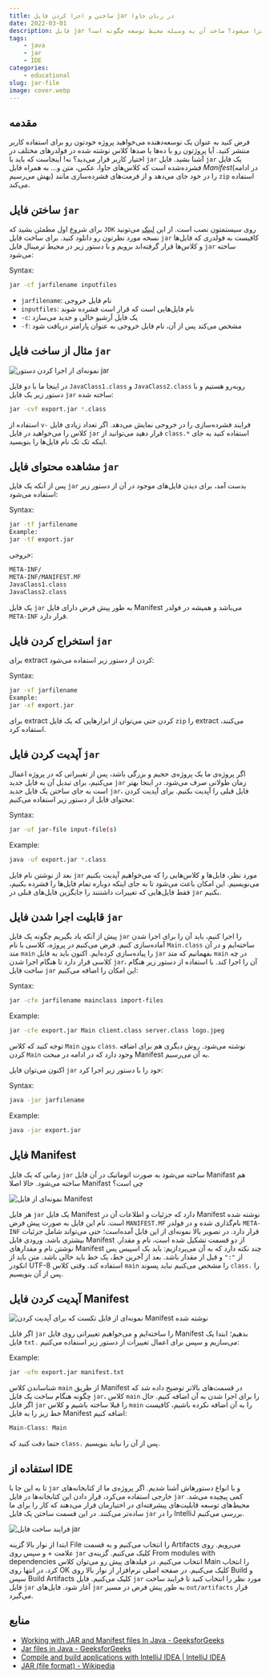 ```yaml
---
title: ساختن و اجرا کردن فایل jar در زبان جاوا
date: 2022-03-01
description: فایل jar چیست؟ چگونه ساخته می‌شود؟ چگونه اجرا می‌شود؟ ساخت آن به وسیله محیط توسعه چگونه است؟
tags: 
    - java
    - jar
    - IDE
categories:
    - educational
slug: jar-file
image: cover.webp
---
```


## مقدمه

فرض کنید به عنوان یک توسعه‌دهنده می‌خواهید پروژه خودتون رو برای استفاده کاربر منتشر کنید. آیا پروژتون رو با ده‌ها یا صدها کلاس نوشته شده در فولدرهای مختلف در اختیار کاربر قرار می‌دید؟ نه! اینجاست که باید با `jar` آشنا بشید.
فایل `jar` یک فایل فشرده‌شده است که کلاس‌های جاوا، عکس، متن و... به همراه فایل _Manifest_(در ادامه بهش می‌رسیم) را در خود جای می‌دهد و از فرمت‌های فشرده‌سازی مانند `zip` استفاده می‌کند.

## ساختن فایل `jar`

برای شروع اول مطمئن بشید که `JDK` روی سیستمتون نصب است. از این [لینک](https://l.vrgl.ir/r?ad=1&l=https%3A%2F%2Fwww.oracle.com%2Fjava%2Ftechnologies%2Fdownloads%2F&si=dawcnbxn3zqy&st=post&u=jydctt1aaupa&k=zEhPRO4HIYSTabDANP4zEr7E9E4aFaYnCnHop7PF99I%3D) می‌تونید نسخه مورد نظرتون رو دانلود کنید.
برای ساخت فایل `jar` کافیست به فولدری که فایل‌ها و کلاس‌ها قرار گرفته‌اند برویم و با دستور زیر در محیط ترمینال فایل `jar` ساخته می‌شود:

Syntax:
```bash
jar -cf jarfilename inputfiles
```

- `jarfilename`: نام فایل خروجی 
- `inputfiles`: نام فایل‌هایی است که قرار است فشرده شوند
- `-c`: یک فایل آرشیو خالی و جدید می‌سازد
- `-f`: مشخص می‌کند پس از آن، نام فایل خروجی به عنوان پارامتر دریافت شود


## مثال از ساخت فایل `jar`

![نمونه‌ای از اجرا کردن دستور jar](command.webp)

در اینجا ما با دو فایل `JavaClass1.class` و `JavaClass2.class` روبه‌رو هستیم و با دستور زیر یک فایل `jar` ساخته شده:

```bash
jar -cvf export.jar *.class
```

استفاده از `v-` فرایند فشرده‌سازی را در خروجی نمایش می‌دهد.
اگر تعداد زیادی فایل کلاس را می‌خواهید در فایل `jar` قرار دهید می‌توانید از `class.*` استفاده کنید به جای اینکه تک تک نام فایل‌ها را بنویسید.

## مشاهده محتوای فایل `jar`

پس از آنکه یک فایل `jar` بدست آمد، برای دیدن فایل‌های موجود در آن از دستور زیر استفاده می‌شود:

Syntax:
```bash
jar -tf jarfilename
Example:
jar -tf export.jar
```

خروجی:
```bash
META-INF/
META-INF/MANIFEST.MF
JavaClass1.class
JavaClass2.class
```

یک فایل `jar` به طور پیش فرض دارای فایل Manifest می‌باشد و همیشه در فولدر `META-INF` قرار دارد.

## استخراج کردن فایل `jar`

برای extract کردن از دستور زیر استفاده می‌شود:

Syntax:
```bash
jar -xf jarfilename
Example:
jar -xf export.jar
```

برای extract کردن حتی می‌توان از ابزارهایی که یک فایل `zip` را extract می‌کنند، استفاده کرد.

## آپدیت کردن فایل `jar`

اگر پروژه‌ی ما یک پروژه‌ی حجیم و بزرگی باشد، پس از تغییراتی که در پروژه اعمال می‌کنیم، برای تبدیل آن به فایل جدید `jar` زمان طولانی‌ صرف می‌شود. در اینجا بهتر است به جای ساختن یک فایل جدید `jar`، فایل قبلی را آپدیت بکنیم.
برای آپدیت کردن محتوای فایل از دستور زیر استفاده می‌کنیم:

Syntax:
```bash
jar -uf jar-file input-file(s)
```

Example:
```bash
java -uf export.jar *.class
```

بعد از نوشتن نام فایل `jar` مورد نظر، فایل‌ها و کلاس‌هایی را که می‌خواهیم آپدیت بکنیم می‌نویسیم. این امکان باعث می‌شود تا به جای اینکه دوباره تمام فایل‌ها را فشرده بکنیم، فقط فایل‌هایی که تغییرات داشتنند را جایگزین فایل‌های قبلی در `jar` بکنیم.

## قابلیت اجرا شدن فایل `jar`

پیش از آنکه یاد بگیریم چگونه یک فایل `jar` را اجرا کنیم، باید آن را برای اجرا شدن آماده‌سازی کنیم.
فرض می‌کنیم در پروژه، کلاسی با نام `Main.class` ساخته‌ایم و در آن متد `main` را پیاده‌سازی کرده‌ایم. اکنون باید به فایل `jar` بفهمانیم که متد `main` در چه کلاسی قرار دارد تا هنگام اجرا شدن `jar`، آن را اجرا کند. با استفاده از دستور زیر هنگام ساخت فایل `jar` این امکان را اضافه می‌کنیم:

Syntax:
```bash
jar -cfe jarfilename mainclass import-files
```

Example:
```bash
jar -cfe export.jar Main client.class server.class logo.jpeg
```

توجه کنید که کلاس `Main` بدون `class`. نوشته می‌شود.
روش دیگری هم برای اضافه کردن `Main` وجود دارد که در ادامه در مبحت Manifest به آن می‌رسیم.


اکنون می‌توان فایل `jar` خود را با دستور زیر اجرا کرد:

Syntax:
```bash
java -jar jarfilename
```

Example:
```bash
java -jar export.jar
```

## فایل Manifest

زمانی که یک فایل `jar` ساخته می‌شود به صورت اتوماتیک در آن فایل Manifast هم ساخته می‌شود. حالا اصلا Manifast چی است؟

![نمونه‌ای از فایل Manifest](manifest2.webp)


هر فایل `jar` یک فایل Manifest دارد که جزئیات و اطلاعات آن در Manifest نوشته شده است. نام این فایل به صورت پیش فرض `MANIFEST.MF` نام‌گذاری شده و در فولدر `META-INF` قرار دارد. در تصویر بالا نمونه‌ای از این فایل آمده‌است؛ حتی می‌تواند شامل جزئیات بیشتری باشد.
ورودی فایل Manifest از دو قسمت تشکیل شده است، نام و مقدار. نوشتن نام و مقدارهای Manifest چند نکته دارد که به آن می‌پردازیم:
 باید یک اسپیس پس از `":"` و قبل از مقدار باشد.
بعد از آخرین خط، یک خط باید خالی باشد.
متن باید از انکودر UTF-8 استفاده کند.
وقتی کلاس `main` را مشخص می‌کنیم نباید پسوند `class.` را پس از آن بنویسیم.


## آپدیت کردن فایل Manifest

![نمونه‌ای از فایل تکست که برای آپدیت کردن Manifest نوشته شده](manifest.png)


اگر فایل `jar` را ساخته‌ایم و می‌خواهیم تغییراتی روی فایل Manifest بدهیم؛ ابتدا یک فایل `txt.` می‌سازیم و سپس برای اعمال تغییرات از دستور زیر استفاده می‌کنیم:

Example:
```bash
jar -ufm export.jar manifest.txt
```

شناساندن کلاس `main` از طریق Manifest
در قسمت‌های بالاتر توضیح داده شد که چگونه هنگام ساخت یک فایل `jar`، کلاس `main` را برای اجرا شدن به آن اضافه کنیم. حال اگر فایل `jar` را قبلا ساخته باشیم و کلاس `main` را به آن اضافه نکرده باشیم، کافیست خط زیر را به فایل Manifest اضافه کنیم:

```txt
Main-Class: Main
```

حتما دقت کنید که `class.` پس از آن را نباید بنویسیم.

## استفاده از IDE

تا به این جا با `jar` و با انواع دستورهاش آشنا شدیم. اگر پروژه‌ی ما از کتابخانه‌های خارجی استفاده می‌کرد، قرار دادن این کتابخانه‌ها در فایل `jar` کمی پیچیده می‌شد. محیط‌های توسعه قابلیت‌های پیشرفته‌ای در اختیارمان قرار می‌دهند که کار را برای ما ساده‌تر می‌کنند. در این قسمت ساختن یک فایل `jar` را در IntelliJ بررسی می‌کنیم.

![فرایند ساخت فایل jar](ide.gif)


ابتدا از نوار بالا گزینه File را انتخاب می‌کنیم و به قسمت Artifacts می‌رویم.
روی علامت + و سپس روی `jar` کلیک می‌کنیم. گزینه‌ی From modules with dependencies انتخاب می‌کنیم.
در فیلدهای پیش رو می‌توان کلاس Main را انتخاب کرد.
در انتها روی OK کلیک می‌کنیم.
در صفحه اصلی نرم‌افزار از نوار بالا روی Build و سپس Build Artifacts کلیک می‌کنیم.
فایل `jar` مورد نظر را انتخاب کنید تا فرایند ساخت فایل `jar` آغاز شود.
فایل‌های `jar` به طور پیش فرض در مسیر `out/artifacts` قرار می‌گیرد.

## منابع

- [Working with JAR and Manifest files In Java - GeeksforGeeks](https://l.vrgl.ir/r?ad=1&l=https%3A%2F%2Fwww.geeksforgeeks.org%2Fworking-with-jar-and-manifest-files-in-java%2F%3Fref%3Dlbp&si=dawcnbxn3zqy&st=post&u=jydctt1aaupa&k=lV3wdmWItJOUS2ZTmu7Mbxi8q768VwYXma3oyBk7%2BvA%3D)
- [Jar files in Java - GeeksforGeeks](https://l.vrgl.ir/r?ad=1&l=https%3A%2F%2Fwww.geeksforgeeks.org%2Fjar-files-java%2F&si=dawcnbxn3zqy&st=post&u=jydctt1aaupa&k=nSUeolF%2BPh3%2BSMBYf8yiWt92qVhKIH%2Fe8smJT3OnP4k%3D)
- [Compile and build applications with IntelliJ IDEA | IntelliJ IDEA](https://l.vrgl.ir/r?ad=1&l=https%3A%2F%2Fwww.jetbrains.com%2Fhelp%2Fidea%2Fcompiling-applications.html%23package_into_jar&si=dawcnbxn3zqy&st=post&u=jydctt1aaupa&k=ZM3j83yE%2BxkZI%2FTeWl7DsxIk6JrE5v30ukuxTOz5PpE%3D)
- [JAR (file format) - Wikipedia](https://l.vrgl.ir/r?ad=1&l=https%3A%2F%2Fen.wikipedia.org%2Fwiki%2FJAR_%28file_format%29&si=dawcnbxn3zqy&st=post&u=jydctt1aaupa&k=8feSlLXxMomzn5C13zX8DH%2FpN25TZ3dPhrHW%2FuF%2BM04%3D)